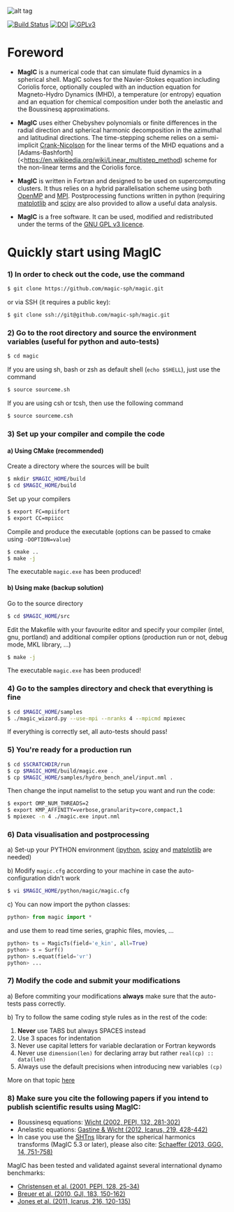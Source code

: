 ![alt tag](https://raw.github.com/magic-sph/magic/master/doc/sphinx/.themes/magic/static/logo.png)

[![Build Status](https://travis-ci.org/magic-sph/magic.svg?branch=master)](https://travis-ci.org/magic-sph/magic)
[![DOI](https://zenodo.org/badge/22163/magic-sph/magic.svg)](https://zenodo.org/badge/latestdoi/22163/magic-sph/magic)
[![GPLv3](https://www.gnu.org/graphics/gplv3-88x31.png)](https://www.gnu.org/licenses/gpl.html)

# Foreword

* **MagIC** is a numerical code that can simulate fluid dynamics in a spherical shell. MagIC solves for the Navier-Stokes equation including Coriolis force, optionally coupled with an induction equation for Magneto-Hydro Dynamics (MHD), a temperature (or entropy) equation and an equation for chemical composition under both the anelastic and the Boussinesq approximations.  

* **MagIC** uses either Chebyshev polynomials or finite differences in the radial direction and spherical harmonic decomposition in the azimuthal and latitudinal directions. The time-stepping scheme relies on a semi-implicit [Crank-Nicolson]( https://en.wikipedia.org/wiki/Crank–Nicolson_method) for the linear terms of the MHD equations and a [Adams-Bashforth](<https://en.wikipedia.org/wiki/Linear_multistep_method) scheme for the non-linear terms and the Coriolis force.  

* **MagIC** is written in Fortran and designed to be used on supercomputing clusters.  It thus relies on a hybrid parallelisation scheme using both [OpenMP](http://openmp.org/wp/) and [MPI](http://www.open-mpi.org/). Postprocessing functions written in python (requiring [matplotlib](http://matplotlib.org/) and [scipy](http://www.scipy.org/) are also provided to allow a useful data analysis.  

* **MagIC** is a free software. It can be used, modified and redistributed under the terms of the [GNU GPL v3 licence](http://www.gnu.org/licenses/gpl-3.0.en.html).


# Quickly start using MagIC

### 1) In order to check out the code, use the command

```sh
$ git clone https://github.com/magic-sph/magic.git
```
or via SSH (it requires a public key):

```sh
$ git clone ssh://git@github.com/magic-sph/magic.git
```

### 2) Go to the root directory and source the environment variables (useful for python and auto-tests)

```sh
$ cd magic
```

If you are using sh, bash or zsh as default shell (`echo $SHELL`), just use the command

```sh
$ source sourceme.sh
```

If you are using csh or tcsh, then use the following command

```sh
$ source sourceme.csh
```

### 3) Set up your compiler and compile the code


#### a) Using CMake (recommended)

Create a directory where the sources will be built

```sh
$ mkdir $MAGIC_HOME/build
$ cd $MAGIC_HOME/build
```
Set up your compilers

```sh
$ export FC=mpiifort
$ export CC=mpiicc
```

Compile and produce the executable (options can be passed to cmake using `-DOPTION=value`)

```sh
$ cmake ..
$ make -j
````
The executable `magic.exe` has been produced!

#### b) Using make (backup solution)

Go to the source directory

```sh
$ cd $MAGIC_HOME/src
```

Edit the Makefile with your favourite editor and specify your compiler 
(intel, gnu, portland) and additional 
compiler options (production run or not, debug mode, MKL library, ...)

```sh
$ make -j
```
The executable `magic.exe` has been produced!

### 4) Go to the samples directory and check that everything is fine

```sh
$ cd $MAGIC_HOME/samples
$ ./magic_wizard.py --use-mpi --nranks 4 --mpicmd mpiexec
```

If everything is correctly set, all auto-tests should pass!

### 5) You're ready for a production run

```sh
$ cd $SCRATCHDIR/run
$ cp $MAGIC_HOME/build/magic.exe .
$ cp $MAGIC_HOME/samples/hydro_bench_anel/input.nml .
```
    
Then change the input namelist to the setup you want and run the code:

```sh
$ export OMP_NUM_THREADS=2
$ export KMP_AFFINITY=verbose,granularity=core,compact,1
$ mpiexec -n 4 ./magic.exe input.nml
```

### 6) Data visualisation and postprocessing

a) Set-up your PYTHON environment ([ipython](http://ipython.org/), [scipy](http://www.scipy.org/) and [matplotlib](http://matplotlib.org/) are needed)

b) Modify `magic.cfg` according to your machine in case the auto-configuration didn't work

```sh
$ vi $MAGIC_HOME/python/magic/magic.cfg
```

c) You can now import the python classes:

```python
python> from magic import *
```

and use them to read time series, graphic files, movies, ...

```python
python> ts = MagicTs(field='e_kin', all=True)
python> s = Surf()
python> s.equat(field='vr')
python> ...
```

### 7) Modify the code and submit your modifications

a) Before commiting your modifications **always** make sure that the auto-tests
pass correctly.

b) Try to follow the same coding style rules as in the rest of the code:

1. **Never** use TABS but always SPACES instead
2. Use 3 spaces for indentation
3. Never use capital letters for variable declaration or Fortran keywords
4. Never use `dimension(len)` for declaring array but rather `real(cp) :: data(len)`
5. Always use the default precisions when introducing new variables `(cp)`

More on that topic [here](http://www.fortran90.org/src/best-practices.html)

### 8) Make sure you cite the following papers if you intend to publish scientific results using MagIC:

* Boussinesq equations: [Wicht (2002, PEPI, 132, 281-302)](http://dx.doi.org/10.1016/S0031-9201(02)00078-X)
* Anelastic equations: [Gastine & Wicht (2012, Icarus, 219, 428-442)](http://dx.doi.org/10.1016/j.icarus.2012.03.018)
* In case you use the [SHTns](https://bitbucket.org/bputigny/shtns-magic) library for the spherical harmonics transforms (MagIC 5.3 or later), please also cite: [Schaeffer (2013, GGG, 14, 751-758)](http://dx.doi.org/10.1002/ggge.20071)

MagIC has been tested and validated against several international dynamo benchmarks:
* [Christensen et al. (2001, PEPI, 128, 25-34)](http://dx.doi.org/10.1016/S0031-9201(01)00275-8)
* [Breuer et al. (2010, GJI, 183, 150-162)](http://dx.doi.org/10.1111/j.1365-246X.2010.04722.x)
* [Jones et al. (2011, Icarus, 216, 120-135)](http://dx.doi.org/10.1016/j.icarus.2011.08.014)
